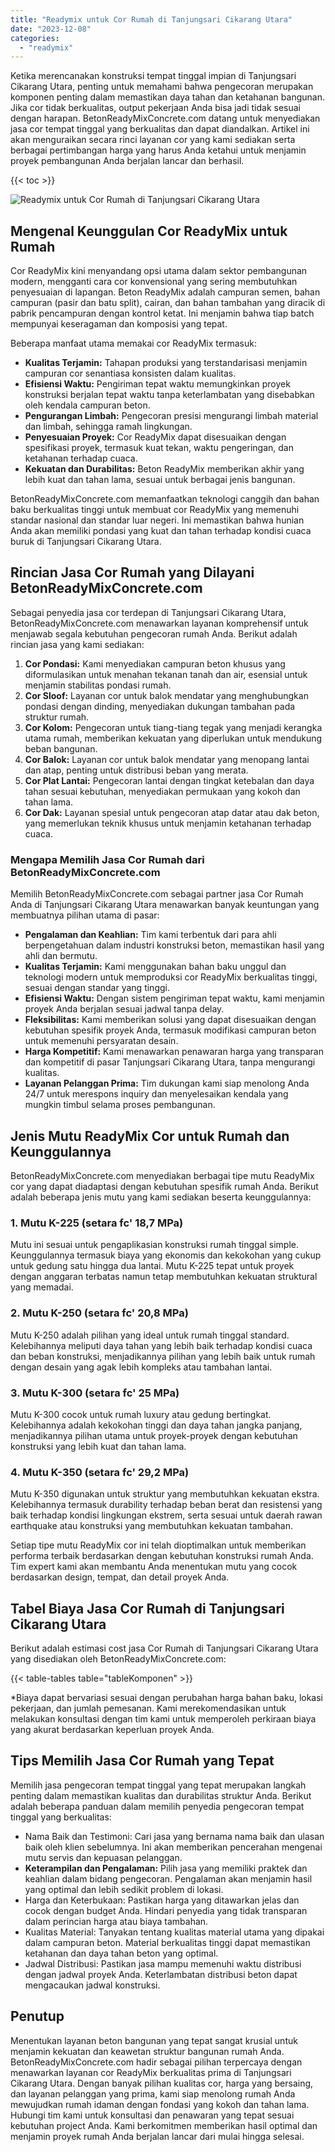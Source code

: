 ```yaml
---
title: "Readymix untuk Cor Rumah di Tanjungsari Cikarang Utara"
date: "2023-12-08"
categories: 
  - "readymix"
---
```


Ketika merencanakan konstruksi tempat tinggal impian di Tanjungsari Cikarang Utara, penting untuk memahami bahwa pengecoran merupakan komponen penting dalam memastikan daya tahan dan ketahanan bangunan. Jika cor tidak berkualitas, output pekerjaan Anda bisa jadi tidak sesuai dengan harapan. BetonReadyMixConcrete.com datang untuk menyediakan jasa cor tempat tinggal yang berkualitas dan dapat diandalkan. Artikel ini akan menguraikan secara rinci layanan cor yang kami sediakan serta berbagai pertimbangan harga yang harus Anda ketahui untuk menjamin proyek pembangunan Anda berjalan lancar dan berhasil.

{{< toc >}}

![Readymix untuk Cor Rumah di Tanjungsari Cikarang Utara](https://betoncor8.github.io/cor/harga-beton-readymix-concrete%20(27).png)

## Mengenal Keunggulan Cor ReadyMix untuk Rumah

Cor ReadyMix kini menyandang opsi utama dalam sektor pembangunan modern, mengganti cara cor konvensional yang sering membutuhkan penyesuaian di lapangan. Beton ReadyMix adalah campuran semen, bahan campuran (pasir dan batu split), cairan, dan bahan tambahan yang diracik di pabrik pencampuran dengan kontrol ketat. Ini menjamin bahwa tiap batch mempunyai keseragaman dan komposisi yang tepat.

Beberapa manfaat utama memakai cor ReadyMix termasuk:

- **Kualitas Terjamin:** Tahapan produksi yang terstandarisasi menjamin campuran cor senantiasa konsisten dalam kualitas.
- **Efisiensi Waktu:** Pengiriman tepat waktu memungkinkan proyek konstruksi berjalan tepat waktu tanpa keterlambatan yang disebabkan oleh kendala campuran beton.
- **Pengurangan Limbah:** Pengecoran presisi mengurangi limbah material dan limbah, sehingga ramah lingkungan.
- **Penyesuaian Proyek:** Cor ReadyMix dapat disesuaikan dengan spesifikasi proyek, termasuk kuat tekan, waktu pengeringan, dan ketahanan terhadap cuaca.
- **Kekuatan dan Durabilitas:** Beton ReadyMix memberikan akhir yang lebih kuat dan tahan lama, sesuai untuk berbagai jenis bangunan.

BetonReadyMixConcrete.com memanfaatkan teknologi canggih dan bahan baku berkualitas tinggi untuk membuat cor ReadyMix yang memenuhi standar nasional dan standar luar negeri. Ini memastikan bahwa hunian Anda akan memiliki pondasi yang kuat dan tahan terhadap kondisi cuaca buruk di Tanjungsari Cikarang Utara.

## Rincian Jasa Cor Rumah yang Dilayani BetonReadyMixConcrete.com

Sebagai penyedia jasa cor terdepan di Tanjungsari Cikarang Utara, BetonReadyMixConcrete.com menawarkan layanan komprehensif untuk menjawab segala kebutuhan pengecoran rumah Anda. Berikut adalah rincian jasa yang kami sediakan:

1. **Cor Pondasi:** Kami menyediakan campuran beton khusus yang diformulasikan untuk menahan tekanan tanah dan air, esensial untuk menjamin stabilitas pondasi rumah.
2. **Cor Sloof:** Layanan cor untuk balok mendatar yang menghubungkan pondasi dengan dinding, menyediakan dukungan tambahan pada struktur rumah.
3. **Cor Kolom:** Pengecoran untuk tiang-tiang tegak yang menjadi kerangka utama rumah, memberikan kekuatan yang diperlukan untuk mendukung beban bangunan.
4. **Cor Balok:** Layanan cor untuk balok mendatar yang menopang lantai dan atap, penting untuk distribusi beban yang merata.
5. **Cor Plat Lantai:** Pengecoran lantai dengan tingkat ketebalan dan daya tahan sesuai kebutuhan, menyediakan permukaan yang kokoh dan tahan lama.
6. **Cor Dak:** Layanan spesial untuk pengecoran atap datar atau dak beton, yang memerlukan teknik khusus untuk menjamin ketahanan terhadap cuaca.

### Mengapa Memilih Jasa Cor Rumah dari BetonReadyMixConcrete.com

Memilih BetonReadyMixConcrete.com sebagai partner jasa Cor Rumah Anda di Tanjungsari Cikarang Utara menawarkan banyak keuntungan yang membuatnya pilihan utama di pasar:

- **Pengalaman dan Keahlian:** Tim kami terbentuk dari para ahli berpengetahuan dalam industri konstruksi beton, memastikan hasil yang ahli dan bermutu.
- **Kualitas Terjamin:** Kami menggunakan bahan baku unggul dan teknologi modern untuk memproduksi cor ReadyMix berkualitas tinggi, sesuai dengan standar yang tinggi.
- **Efisiensi Waktu:** Dengan sistem pengiriman tepat waktu, kami menjamin proyek Anda berjalan sesuai jadwal tanpa delay.
- **Fleksibilitas:** Kami memberikan solusi yang dapat disesuaikan dengan kebutuhan spesifik proyek Anda, termasuk modifikasi campuran beton untuk memenuhi persyaratan desain.
- **Harga Kompetitif:** Kami menawarkan penawaran harga yang transparan dan kompetitif di pasar Tanjungsari Cikarang Utara, tanpa mengurangi kualitas.
- **Layanan Pelanggan Prima:** Tim dukungan kami siap menolong Anda 24/7 untuk merespons inquiry dan menyelesaikan kendala yang mungkin timbul selama proses pembangunan.

## Jenis Mutu ReadyMix Cor untuk Rumah dan Keunggulannya

BetonReadyMixConcrete.com menyediakan berbagai tipe mutu ReadyMix cor yang dapat diadaptasi dengan kebutuhan spesifik rumah Anda. Berikut adalah beberapa jenis mutu yang kami sediakan beserta keunggulannya:

### 1\. Mutu K-225 (setara fc' 18,7 MPa)

Mutu ini sesuai untuk pengaplikasian konstruksi rumah tinggal simple. Keunggulannya termasuk biaya yang ekonomis dan kekokohan yang cukup untuk gedung satu hingga dua lantai. Mutu K-225 tepat untuk proyek dengan anggaran terbatas namun tetap membutuhkan kekuatan struktural yang memadai.

### 2\. Mutu K-250 (setara fc' 20,8 MPa)

Mutu K-250 adalah pilihan yang ideal untuk rumah tinggal standard. Kelebihannya meliputi daya tahan yang lebih baik terhadap kondisi cuaca dan beban konstruksi, menjadikannya pilihan yang lebih baik untuk rumah dengan desain yang agak lebih kompleks atau tambahan lantai.

### 3\. Mutu K-300 (setara fc' 25 MPa)

Mutu K-300 cocok untuk rumah luxury atau gedung bertingkat. Kelebihannya adalah kekokohan tinggi dan daya tahan jangka panjang, menjadikannya pilihan utama untuk proyek-proyek dengan kebutuhan konstruksi yang lebih kuat dan tahan lama.

### 4\. Mutu K-350 (setara fc' 29,2 MPa)

Mutu K-350 digunakan untuk struktur yang membutuhkan kekuatan ekstra. Kelebihannya termasuk durability terhadap beban berat dan resistensi yang baik terhadap kondisi lingkungan ekstrem, serta sesuai untuk daerah rawan earthquake atau konstruksi yang membutuhkan kekuatan tambahan.

Setiap tipe mutu ReadyMix cor ini telah dioptimalkan untuk memberikan performa terbaik berdasarkan dengan kebutuhan konstruksi rumah Anda. Tim expert kami akan membantu Anda menentukan mutu yang cocok berdasarkan design, tempat, dan detail proyek Anda.

## Tabel Biaya Jasa Cor Rumah di Tanjungsari Cikarang Utara

Berikut adalah estimasi cost jasa Cor Rumah di Tanjungsari Cikarang Utara yang disediakan oleh BetonReadyMixConcrete.com:

{{< table-tables table="tableKomponen" >}}

\*Biaya dapat bervariasi sesuai dengan perubahan harga bahan baku, lokasi pekerjaan, dan jumlah pemesanan. Kami merekomendasikan untuk melakukan konsultasi dengan tim kami untuk memperoleh perkiraan biaya yang akurat berdasarkan keperluan proyek Anda.

## Tips Memilih Jasa Cor Rumah yang Tepat

Memilih jasa pengecoran tempat tinggal yang tepat merupakan langkah penting dalam memastikan kualitas dan durabilitas struktur Anda. Berikut adalah beberapa panduan dalam memilih penyedia pengecoran tempat tinggal yang berkualitas:

- Nama Baik dan Testimoni: Cari jasa yang bernama nama baik dan ulasan baik oleh klien sebelumnya. Ini akan memberikan pencerahan mengenai mutu servis dan kepuasan pelanggan.
- **Keterampilan dan Pengalaman:** Pilih jasa yang memiliki praktek dan keahlian dalam bidang pengecoran. Pengalaman akan menjamin hasil yang optimal dan lebih sedikit problem di lokasi.
- Harga dan Keterbukaan: Pastikan harga yang ditawarkan jelas dan cocok dengan budget Anda. Hindari penyedia yang tidak transparan dalam perincian harga atau biaya tambahan.
- Kualitas Material: Tanyakan tentang kualitas material utama yang dipakai dalam campuran beton. Material berkualitas tinggi dapat memastikan ketahanan dan daya tahan beton yang optimal.
- Jadwal Distribusi: Pastikan jasa mampu memenuhi waktu distribusi dengan jadwal proyek Anda. Keterlambatan distribusi beton dapat mengacaukan jadwal konstruksi.

## Penutup

Menentukan layanan beton bangunan yang tepat sangat krusial untuk menjamin kekuatan dan keawetan struktur bangunan rumah Anda. BetonReadyMixConcrete.com hadir sebagai pilihan terpercaya dengan menawarkan layanan cor ReadyMix berkualitas prima di Tanjungsari Cikarang Utara. Dengan banyak pilihan kualitas cor, harga yang bersaing, dan layanan pelanggan yang prima, kami siap menolong rumah Anda mewujudkan rumah idaman dengan fondasi yang kokoh dan tahan lama. Hubungi tim kami untuk konsultasi dan penawaran yang tepat sesuai kebutuhan project Anda. Kami berkomitmen memberikan hasil optimal dan menjamin proyek rumah Anda berjalan lancar dari mulai hingga selesai.
